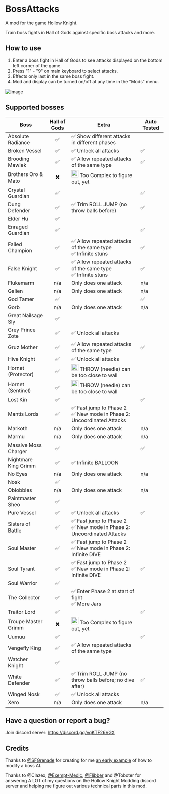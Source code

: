 ﻿# BossAttacks

A mod for the game Hollow Knight.

Train boss fights in Hall of Gods against specific boss attacks and more.


## How to use

1. Enter a boss fight in Hall of Gods to see attacks displayed on the bottom left corner of the game.
2. Press "1" - "9" on main keyboard to select attacks.
3. Effects only last in the same boss fight.
4. Mod and display can be turned on/off at any time in the "Mods" menu.

![image](https://user-images.githubusercontent.com/14790745/213064649-bff5c817-481b-4eda-b85a-9cf3dec94d68.png)


## Supported bosses

| Boss | Hall of Gods | Extra | Auto Tested |
| --- | :---: | --- | --- |
| Absolute Radiance | ✅ | ✅ Show different attacks in different phases |
| Broken Vessel | ✅ | ✅ Unlock all attacks | ✅
| Brooding Mawlek | ✅ | ✅ Allow repeated attacks of the same type | ✅
| Brothers Oro & Mato | ✖️ | <img src="https://user-images.githubusercontent.com/14790745/212978125-5665feb9-d73f-494d-a1e9-8cb960450d35.png" width="22" height="22" /> Too Complex to figure out, yet |
| Crystal Guardian | ✅ |  | ✅
| Dung Defender | ✅ | ✅ Trim ROLL JUMP (no throw balls before) | ✅
| Elder Hu | ✅ | |
| Enraged Guardian | ✅ |  | ✅
| Failed Champion | ✅ | ✅ Allow repeated attacks of the same type<br>✅ Infinite stuns | ✅
| False Knight | ✅ | ✅ Allow repeated attacks of the same type<br>✅ Infinite stuns | ✅
| Flukemarm | n/a | Only does one attack | n/a
| Galien | n/a | Only does one attack | n/a
| God Tamer | ✅ | | ✅
| Gorb | n/a | Only does one attack | n/a
| Great Nailsage Sly | ✅ | |
| Grey Prince Zote | ✅ | ✅ Unlock all attacks |
| Gruz Mother | ✅ | ✅ Allow repeated attacks of the same type | ✅
| Hive Knight | ✅ | ✅ Unlock all attacks |
| Hornet (Protector) | ✅ | <img src="https://user-images.githubusercontent.com/14790745/212979275-bac4c8e1-a784-44c6-899b-66bfeea1ed41.png" width="22" height="22" /> THROW (needle) can be too close to wall |
| Hornet (Sentinel) | ✅ | <img src="https://user-images.githubusercontent.com/14790745/212979275-bac4c8e1-a784-44c6-899b-66bfeea1ed41.png" width="22" height="22" /> THROW (needle) can be too close to wall |
| Lost Kin | ✅ |  | ✅
| Mantis Lords | ✅ | ✅ Fast jump to Phase 2<br>✅ New mode in Phase 2: Uncoordinated Attacks |
| Markoth | n/a | Only does one attack | n/a
| Marmu | n/a | Only does one attack | n/a
| Massive Moss Charger | ✅ | | ✅
| Nightmare King Grimm | ✅ | ✅ Infinite BALLOON |
| No Eyes | n/a | Only does one attack | n/a
| Nosk | ✅ | |
| Oblobbles | n/a | Only does one attack | n/a
| Paintmaster Sheo | ✅ | |
| Pure Vessel | ✅ | ✅ Unlock all attacks | ✅
| Sisters of Battle | ✅ | ✅ Fast jump to Phase 2<br>✅ New mode in Phase 2: Uncoordinated Attacks |
| Soul Master | ✅ | ✅ Fast jump to Phase 2<br>✅ New mode in Phase 2: Infinite DIVE |
| Soul Tyrant | ✅ | ✅ Fast jump to Phase 2<br>✅ New mode in Phase 2: Infinite DIVE | ✅
| Soul Warrior | ✅ | |
| The Collector | ✅ | ✅ Enter Phase 2 at start of fight<br>✅ More Jars |
| Traitor Lord | ✅ | | ✅
| Troupe Master Grimm | ✖️ | <img src="https://user-images.githubusercontent.com/14790745/212978125-5665feb9-d73f-494d-a1e9-8cb960450d35.png" width="22" height="22" /> Too Complex to figure out, yet |
| Uumuu | ✅ | | ✅
| Vengefly King | ✅ | ✅ Allow repeated attacks of the same type |
| Watcher Knight | ✅ | |
| White Defender | ✅ | ✅ Trim ROLL JUMP (no throw balls before; no dive after) | ✅
| Winged Nosk | ✅ | ✅ Unlock all attacks |
| Xero | n/a | Only does one attack | n/a


## Have a question or report a bug?

Join discord server: https://discord.gg/vqKTF26VGX


## Credits

Thanks to [@SFGrenade](https://github.com/SFGrenade) for creating for me [an early example](https://github.com/SFGrenade/RoyDefender) of how to modify a boss AI.

Thanks to @Clazex, [@Exempt-Medic](https://github.com/Exempt-Medic), [@Flibber](https://github.com/flibber-hk) and @Toboter for answering A LOT of my questions on the Hollow Knight Modding discord server and helping me figure out various technical parts in this mod.
